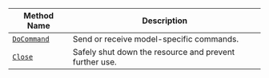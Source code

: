 <!-- prettier-ignore -->
| Method Name                                   | Description                              |
| --------------------------------------------- | ---------------------------------------- |
| [`DoCommand`](/app/registry/advanced/generic/#docommand) | Send or receive model-specific commands. |
| [`Close`](/app/registry/advanced/generic/#close) | Safely shut down the resource and prevent further use. |
